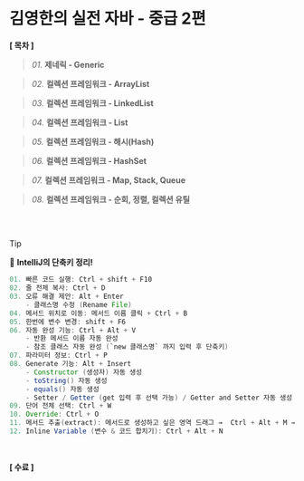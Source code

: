 # 김영한의 실전 자바 - 중급 2편

**[ 목차 ]**

> *01.* **제네릭 - Generic**  

> *02.* **컬렉션 프레임워크 - ArrayList** 

> *03.* **컬렉션 프레임워크 - LinkedList** 

> *04.* **컬렉션 프레임워크 - List** 

> *05.* **컬렉션 프레임워크 - 해시(Hash)** 

> *06.* **컬렉션 프레임워크 - HashSet** 

> *07.* **컬렉션 프레임워크 - Map, Stack, Queue** 

> *08.* **컬렉션 프레임워크 - 순회, 정렬, 컬렉션 유틸** 

##

<br>

> [!TIP]
> 🔆 **IntelliJ의 단축키 정리!**

```java
01. 빠른 코드 실행: Ctrl + shift + F10
02. 줄 전체 복사: Ctrl + D
03. 오류 해결 제안: Alt + Enter
    - 클래스명 수정 (Rename File)
04. 메서드 위치로 이동: 메서드 이름 클릭 + Ctrl + B
05. 한번에 변수 변경: shift + F6
06. 자동 완성 기능: Ctrl + Alt + V
    - 반환 메서드 이름 자동 완성
    - 참조 클래스 자동 완성 (`new 클래스명` 까지 입력 후 단축키)
07. 파라미터 정보: Ctrl + P
08. Generate 기능: Alt + Insert
    - Constructor (생성자) 자동 생성
    - toString() 자동 생성
    - equals() 자동 생성
    - Setter / Getter (get 입력 후 선택 가능) / Getter and Setter 자동 생성
09. 단어 전체 선택: Ctrl + W
10. Override: Ctrl + O
11. 메서드 추출(extract): 메서드로 생성하고 싶은 영역 드래그 →  Ctrl + Alt + M → 메서드 이름 지정
12. Inline Variable (변수 & 코드 합치기): Ctrl + Alt + N
```
<br>

**[ 수료 ]**
